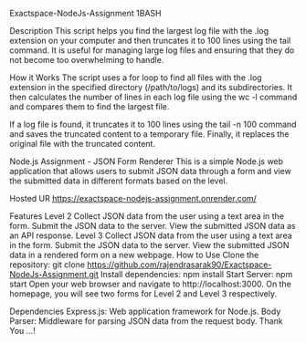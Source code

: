 Exactspace-NodeJs-Assignment
1BASH 

Description
This script helps you find the largest log file with the .log extension on your computer and then truncates it to 100 lines using the tail command. It is useful for managing large log files and ensuring that they do not become too overwhelming to handle.

How it Works
The script uses a for loop to find all files with the .log extension in the specified directory (/path/to/logs) and its subdirectories. It then calculates the number of lines in each log file using the wc -l command and compares them to find the largest file.

If a log file is found, it truncates it to 100 lines using the tail -n 100 command and saves the truncated content to a temporary file. Finally, it replaces the original file with the truncated content.


Node.js Assignment - JSON Form Renderer
This is a simple Node.js web application that allows users to submit JSON data through a form and view the submitted data in different formats based on the level.

Hosted UR
https://exactspace-nodejs-assignment.onrender.com/

Features
Level 2 Collect JSON data from the user using a text area in the form. Submit the JSON data to the server. View the submitted JSON data as an API response.
Level 3 Collect JSON data from the user using a text area in the form. Submit the JSON data to the server. View the submitted JSON data in a rendered form on a new webpage.
How to Use
Clone the repository: git clone https://github.com/rajendrasarak90/Exactspace-NodeJs-Assignment.git
Install dependencies: npm install
Start Server: npm start
Open your web browser and navigate to http://localhost:3000.
On the homepage, you will see two forms for Level 2 and Level 3 respectively.

Dependencies
Express.js: Web application framework for Node.js.
Body Parser: Middleware for parsing JSON data from the request body.
Thank You ...!
